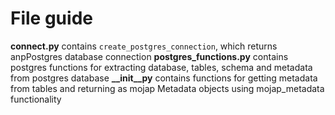
# File guide
**connect.py** contains `create_postgres_connection`, which returns anpPostgres database connection
**postgres_functions.py**  contains postgres functions for extracting database, tables, schema and  metadata from postgres database 
**__init__py**  contains functions for getting metadata from tables and returning as mojap Metadata objects using mojap_metadata functionality 

